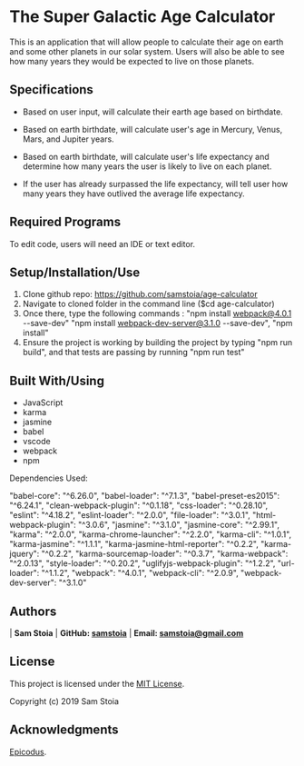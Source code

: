 # The Super Galactic Age Calculator

This is an application that will allow people to calculate their age on earth and some other planets in our solar system.  Users will also be able to see how many years they would be expected to live on those planets.

## Specifications

* Based on user input, will calculate their earth age based on birthdate.

* Based on earth birthdate, will calculate user's age in Mercury, Venus, Mars, and Jupiter years.

* Based on earth birthdate, will calculate user's life expectancy and determine how many years the user is likely to live on each planet.

* If the user has already surpassed the life expectancy, will tell user how many years they have outlived the average life expectancy.

## Required Programs

To edit code, users will need an IDE or text editor.

## Setup/Installation/Use

1. Clone github repo: https://github.com/samstoia/age-calculator
2. Navigate to cloned folder in the command line ($cd age-calculator)
3. Once there, type the following commands : "npm install webpack@4.0.1 --save-dev" "npm install webpack-dev-server@3.1.0 --save-dev", "npm install"
4. Ensure the project is working by building the project by typing "npm run build", and that tests are passing by running "npm run test"

## Built With/Using

* JavaScript
* karma
* jasmine
* babel
* vscode
* webpack
* npm

Dependencies Used:

"babel-core": "^6.26.0",
"babel-loader": "^7.1.3",
"babel-preset-es2015": "^6.24.1",
"clean-webpack-plugin": "^0.1.18",
"css-loader": "^0.28.10",
"eslint": "^4.18.2",
"eslint-loader": "^2.0.0",
"file-loader": "^3.0.1",
"html-webpack-plugin": "^3.0.6",
"jasmine": "^3.1.0",
"jasmine-core": "^2.99.1",
"karma": "^2.0.0",
"karma-chrome-launcher": "^2.2.0",
"karma-cli": "^1.0.1",
"karma-jasmine": "^1.1.1",
"karma-jasmine-html-reporter": "^0.2.2",
"karma-jquery": "^0.2.2",
"karma-sourcemap-loader": "^0.3.7",
"karma-webpack": "^2.0.13",
"style-loader": "^0.20.2",
"uglifyjs-webpack-plugin": "^1.2.2",
"url-loader": "^1.1.2",
"webpack": "^4.0.1",
"webpack-cli": "^2.0.9",
"webpack-dev-server": "^3.1.0"

## Authors

| **Sam Stoia** | **GitHub: [samstoia](https://github.com/samstoia)** | **Email: [samstoia@gmail.com](mailto:samstoia@gmail.com)**

## License

This project is licensed under the [MIT License](https://opensource.org/licenses/MIT).

Copyright (c) 2019 Sam Stoia


## Acknowledgments

[Epicodus](https://www.epicodus.com/).
